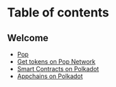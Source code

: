 # Table of contents

## Welcome

* [Pop](README.md)
* [Get tokens on Pop Network](welcome/get-tokens-on-pop-network.md)
* [Smart Contracts on Polkadot](https://learn.onpop.io/v/contracts)
* [Appchains on Polkadot](https://learn.onpop.io/v/appchains)
